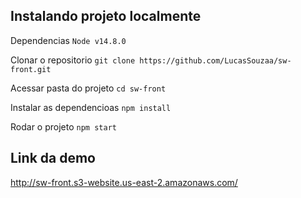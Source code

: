 ## Instalando projeto localmente
Dependencias
```Node v14.8.0```

Clonar o repositorio
```git clone https://github.com/LucasSouzaa/sw-front.git```

Acessar pasta do projeto
```cd sw-front```

Instalar as dependencioas
```npm install```

Rodar o projeto
```npm start```

## Link da demo
http://sw-front.s3-website.us-east-2.amazonaws.com/
